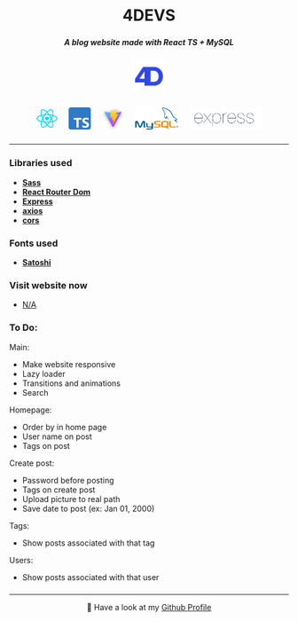 <h1 align="center">4DEVS</h1>

###

<h5 align="center">A blog website made with React TS + MySQL</h5>

###

<div align="center">
  <img height="60" src="https://raw.githubusercontent.com/diogoagostinho/4devs/main/assets/4devs.png"  />
</div>

###

<div align="center">
  <img src="https://raw.githubusercontent.com/diogoagostinho/4devs/main/assets/react.png" height="40" alt="react logo"  />
  <img width="12" />
  <img src="https://raw.githubusercontent.com/diogoagostinho/4devs/main/assets/typescript.png" height="40" alt="typescript logo"  />
  <img width="12" />
  <img src="https://raw.githubusercontent.com/diogoagostinho/4devs/main/assets/vite.png" height="40" alt="vite logo"  />
  <img width="12" />
  <img src="https://raw.githubusercontent.com/diogoagostinho/4devs/main/assets/mysql.png" height="40" alt="mysql logo"  />
  <img width="12" />
  <img src="https://raw.githubusercontent.com/diogoagostinho/4devs/main/assets/express.png" height="40" alt="express logo"  />
</div>

###

---

<h3 align="left">Libraries used</h3>

- **[Sass](https://www.npmjs.com/package/sass)**
- **[React Router Dom](https://www.npmjs.com/package/react-router-dom)**
- **[Express](https://www.npmjs.com/package/express)**
- **[axios](https://www.npmjs.com/package/axios)**
- **[cors](https://www.npmjs.com/package/cors)**

###

<h3 align="left">Fonts used</h3>

- **[Satoshi](https://www.fontshare.com/fonts/satoshi)**

###

<h3 align="left">Visit website now</h3>

- [N/A](#)

###

<h3 align="left">To Do:</h3>

Main:

- Make website responsive
- Lazy loader
- Transitions and animations
- Search

Homepage:

- Order by in home page
- User name on post
- Tags on post

Create post:

- Password before posting
- Tags on create post
- Upload picture to real path
- Save date to post (ex: Jan 01, 2000)

Tags:

- Show posts associated with that tag

Users:

- Show posts associated with that user

###

---

<p align="center">🚀 Have a look at my <a href="https://github.com/diogoagostinho">Github Profile</a></p>

###
